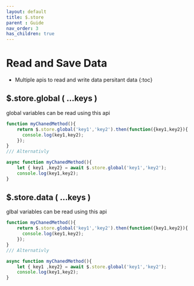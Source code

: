 ```yaml
---
layout: default
title: $.store
parent : Guide
nav_order: 3
has_children: true
---
```

# Read and Save Data
- Multiple apis to read and write data persitant data
{:toc}


## $.store.global ( ...keys )
global variables can be read using this api
```javascript
function myChanedMethod(){
    return $.store.global('key1','key2').then(function({key1,key2}){
      console.log(key1,key2);
    });
}
/// Alternativly

async function myChanedMethod(){
    let { key1 ,key2} = await $.store.global('key1','key2');
    console.log(key1,key2);
}
```

## $.store.data ( ...keys )
glbal variables can be read using this api
```javascript
function myChanedMethod(){
    return $.store.global('key1','key2').then(function({key1,key2}){
      console.log(key1,key2);
    });
}
/// Alternativly

async function myChanedMethod(){
    let { key1 ,key2} = await $.store.global('key1','key2');
    console.log(key1,key2);
}
```